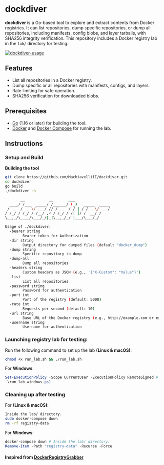 # dockdiver

**dockdiver** is a Go-based tool to explore and extract contents from Docker registries. It can list repositories, dump specific repositories, or dump all repositories, including manifests, config blobs, and layer tarballs, with SHA256 integrity verification. This repository includes a Docker registry lab in the `lab/` directory for testing.

[![dockdiver-usage](https://asciinema.org/a/kLgWzDiTWnoGURFHBs5XXXbLg.svg)](https://asciinema.org/a/kLgWzDiTWnoGURFHBs5XXXbLg)

## Features

- List all repositories in a Docker registry.
- Dump specific or all repositories with manifests, configs, and layers.
- Rate limiting for safe operation.
- SHA256 verification for downloaded blobs.

## Prerequisites

- [Go](https://golang.org/dl/) (1.16 or later) for building the tool.
- [Docker](https://www.docker.com/get-started) and [Docker Compose](https://docs.docker.com/compose/install/) for running the lab.

## Instructions

### Setup and Build

**Building the tool**

```bash
git clone https://github.com/MachiavelliII/dockdiver.git
cd dockdiver
go build
./dockdiver -h

       __           __       ___
  ____/ /___  _____/ /______/ (_)   _____  _____
 / __  / __ \/ ___/ //_/ __  / / | / / _ \/ ___/
/ /_/ / /_/ / /__/ ,< / /_/ / /| |/ /  __/ /
\__,_/\____/\___/_/|_|\__,_/_/ |___/\___/_/

Usage of ./dockdiver:
  -bearer string
        Bearer token for Authorization
  -dir string
        Output directory for dumped files (default "docker_dump")
  -dump string
        Specific repository to dump
  -dump-all
        Dump all repositories
  -headers string
        Custom headers as JSON (e.g., '{"X-Custom": "Value"}')
  -list
        List all repositories
  -password string
        Password for authentication
  -port int
        Port of the registry (default: 5000)
  -rate int
        Requests per second (default: 10)
  -url string
        Base URL of the Docker registry (e.g., http://example.com or example.com)
  -username string
        Username for authentication
```

### Launching registry lab for testing:

Run the following command to set up the lab **(Linux & macOS)**:
```bash
chmod +x run_lab.sh && ./run_lab.sh
```
For **Windows**:
```ps1
Set-ExecutionPolicy -Scope CurrentUser -ExecutionPolicy RemoteSigned # Run once if needed
.\run_lab_windows.ps1
```

### Cleaning up after testing

For **(Linux & macOS)**:
```bash
Inside the lab/ directory.
sudo docker-compose down
rm -rf registry-data
```

For **Windows**:
```ps1
docker-compose down # Inside the lab/ directory.
Remove-Item -Path "registry-data" -Recurse -Force
```

#### Inspired from [DockerRegistryGrabber](https://github.com/Syzik/DockerRegistryGrabber)
